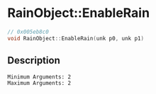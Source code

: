 # RainObject::EnableRain
```c
// 0x005eb8c0
void RainObject::EnableRain(unk p0, unk p1)
```
## Description
```
Minimum Arguments: 2
Maximum Arguments: 2
```
